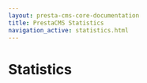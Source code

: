 ```yaml
---
layout: presta-cms-core-documentation
title: PrestaCMS Statistics
navigation_active: statistics.html
---
```


# Statistics